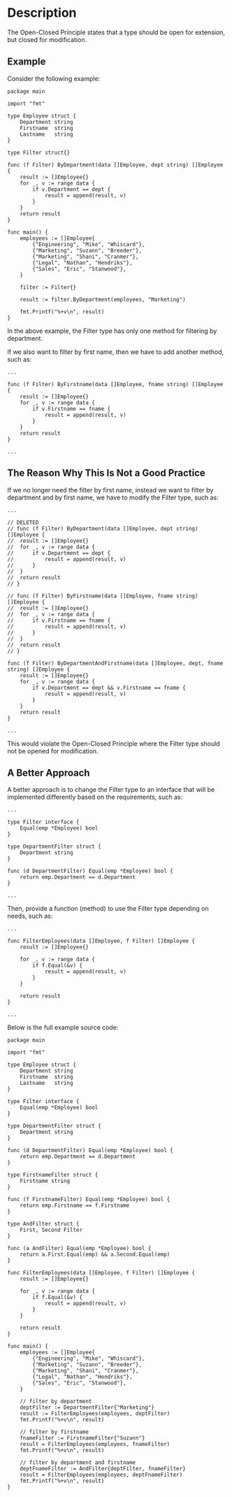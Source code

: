 # Description

The Open-Closed Principle states that a type should be open for extension, but closed for modification.

## Example

Consider the following example:

```
package main

import "fmt"

type Employee struct {
	Department string
	Firstname  string
	Lastname   string
}

type Filter struct{}

func (f Filter) ByDepartment(data []Employee, dept string) []Employee {
	result := []Employee{}
	for _, v := range data {
		if v.Department == dept {
			result = append(result, v)
		}
	}
	return result
}

func main() {
	employees := []Employee{
		{"Engineering", "Mike", "Whiscard"},
		{"Marketing", "Suzann", "Breeder"},
		{"Marketing", "Shani", "Cranmer"},
		{"Legal", "Nathan", "Hendriks"},
		{"Sales", "Eric", "Stanwood"},
	}

	filter := Filter{}

	result := filter.ByDepartment(employees, "Marketing")

	fmt.Printf("%+v\n", result)
}
```

In the above example, the Filter type has only one method for filtering by department.

If we also want to filter by first name, then we have to add another method, such as:

```
...

func (f Filter) ByFirstname(data []Employee, fname string) []Employee {
	result := []Employee{}
	for _, v := range data {
		if v.Firstname == fname {
			result = append(result, v)
		}
	}
	return result
}

...
```

## The Reason Why This Is Not a Good Practice

If we no longer need the filter by first name, instead we want to filter by department and by first name, we have to modify the Filter type, such as:

```
...

// DELETED
// func (f Filter) ByDepartment(data []Employee, dept string) []Employee {
// 	result := []Employee{}
// 	for _, v := range data {
// 		if v.Department == dept {
// 			result = append(result, v)
// 		}
// 	}
// 	return result
// }

// func (f Filter) ByFirstname(data []Employee, fname string) []Employee {
// 	result := []Employee{}
// 	for _, v := range data {
// 		if v.Firstname == fname {
// 			result = append(result, v)
// 		}
// 	}
// 	return result
// }

func (f Filter) ByDepartmentAndFirstname(data []Employee, dept, fname string) []Employee {
	result := []Employee{}
	for _, v := range data {
		if v.Department == dept && v.Firstname == fname {
			result = append(result, v)
		}
	}
	return result
}

...
```

This would violate the Open-Closed Principle where the Filter type should not be opened for modification.

## A Better Approach

A better approach is to change the Filter type to an interface that will be implemented differently based on the requirements, such as:

```
...

type Filter interface {
	Equal(emp *Employee) bool
}

type DepartmentFilter struct {
	Department string
}

func (d DepartmentFilter) Equal(emp *Employee) bool {
	return emp.Department == d.Department
}

...
```

Then, provide a function (method) to use the Filter type depending on needs, such as:

```
...

func FilterEmployees(data []Employee, f Filter) []Employee {
	result := []Employee{}

	for _, v := range data {
		if f.Equal(&v) {
			result = append(result, v)
		}
	}

	return result
}

...
```

Below is the full example source code:

```
package main

import "fmt"

type Employee struct {
	Department string
	Firstname  string
	Lastname   string
}

type Filter interface {
	Equal(emp *Employee) bool
}

type DepartmentFilter struct {
	Department string
}

func (d DepartmentFilter) Equal(emp *Employee) bool {
	return emp.Department == d.Department
}

type FirstnameFilter struct {
	Firstname string
}

func (f FirstnameFilter) Equal(emp *Employee) bool {
	return emp.Firstname == f.Firstname
}

type AndFilter struct {
	First, Second Filter
}

func (a AndFilter) Equal(emp *Employee) bool {
	return a.First.Equal(emp) && a.Second.Equal(emp)
}

func FilterEmployees(data []Employee, f Filter) []Employee {
	result := []Employee{}

	for _, v := range data {
		if f.Equal(&v) {
			result = append(result, v)
		}
	}

	return result
}

func main() {
	employees := []Employee{
		{"Engineering", "Mike", "Whiscard"},
		{"Marketing", "Suzann", "Breeder"},
		{"Marketing", "Shani", "Cranmer"},
		{"Legal", "Nathan", "Hendriks"},
		{"Sales", "Eric", "Stanwood"},
	}

	// filter by department
	deptFilter := DepartmentFilter{"Marketing"}
	result := FilterEmployees(employees, deptFilter)
	fmt.Printf("%+v\n", result)

	// filter by firstname
	fnameFilter := FirstnameFilter{"Suzann"}
	result = FilterEmployees(employees, fnameFilter)
	fmt.Printf("%+v\n", result)

	// filter by department and firstname
	deptFnameFilter := AndFilter{deptFilter, fnameFilter}
	result = FilterEmployees(employees, deptFnameFilter)
	fmt.Printf("%+v\n", result)
}
```
